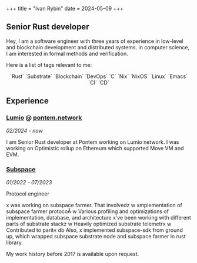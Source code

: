 +++
title = "Ivan Rybin"
date = 2024-05-09
+++

## Senior Rust developer

Hey, I am a software engineer with three years of experience in low-level and
blockchain development and distributed systems. in computer science, I
am interested in formal methods and verification.

Here is a list of tags relevant to me:

<center> `Rust` `Substrate` `Blockchain` `DevOps` `C` `Nix` `NixOS` `Linux` `Emacs` `CI` `CD` </center>


## Experience

### [Lumio](https://lumio.io/) @ [pontem.network](pontem.network)

*02/2024 - now*

I am Senior Rust developer at Pontem working on Lumio network. I was working on Optimistic rollup on Ethereum which supported Move VM and EVM.

### [Subspace](https://subspace.network)

*01/2022 - 07/2023*

Protocol engineer

x was working on subspace farmer. That involvedz
w xmplementation of subspace farmer protocoÅ
w Various profiling and optimizations of implementation, database, and
architecture
x’ve been working with different parts of substrate stackz
w Heavily optimized substrate telemetrx
w Contributed to parit« db
Also, x implemented subspace-sdk from ground up, which wrapped
subspace substrate node and subspace farmer in rust library.

My work history before 2017 is available upon request.
